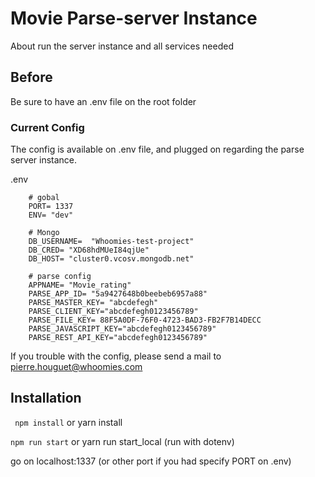 # Movie Parse-server Instance

About run the server instance and all services needed

## Before
Be sure to have an .env file on the root folder

### Current Config  
The config is available on .env file, and plugged on regarding the parse server instance. 

.env
```
	# gobal
    PORT= 1337
    ENV= "dev"

    # Mongo
    DB_USERNAME=  "Whoomies-test-project"
    DB_CRED= "XD68hdMUeI84qjUe"
    DB_HOST= "cluster0.vcosv.mongodb.net"

    # parse config
    APPNAME= "Movie_rating"
    PARSE_APP_ID= "5a9427648b0beebeb6957a88"
    PARSE_MASTER_KEY= "abcdefegh"
    PARSE_CLIENT_KEY="abcdefegh0123456789"
    PARSE_FILE_KEY= 88F5A0DF-76F0-4723-BAD3-FB2F7B14DECC
    PARSE_JAVASCRIPT_KEY="abcdefegh0123456789"
    PARSE_REST_API_KEY="abcdefegh0123456789"
```

If you trouble with the config, please send a mail to pierre.houguet@whoomies.com

## Installation 

```  npm install ``` or yarn install
	
``` npm run start ``` or yarn run start_local (run with dotenv)

go on localhost:1337 (or other port if you had specify PORT on .env)

